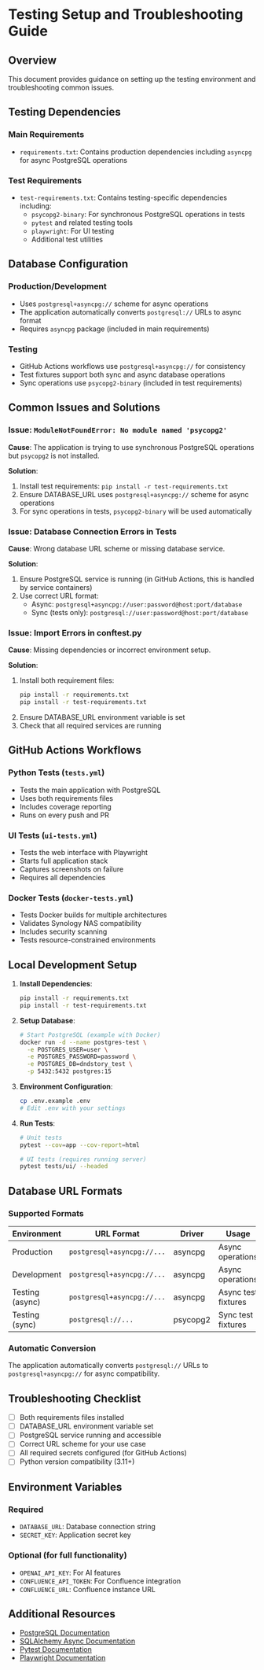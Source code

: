 # Testing Setup and Troubleshooting Guide

## Overview
This document provides guidance on setting up the testing environment and troubleshooting common issues.

## Testing Dependencies

### Main Requirements
- `requirements.txt`: Contains production dependencies including `asyncpg` for async PostgreSQL operations

### Test Requirements
- `test-requirements.txt`: Contains testing-specific dependencies including:
  - `psycopg2-binary`: For synchronous PostgreSQL operations in tests
  - `pytest` and related testing tools
  - `playwright`: For UI testing
  - Additional test utilities

## Database Configuration

### Production/Development
- Uses `postgresql+asyncpg://` scheme for async operations
- The application automatically converts `postgresql://` URLs to async format
- Requires `asyncpg` package (included in main requirements)

### Testing
- GitHub Actions workflows use `postgresql+asyncpg://` for consistency
- Test fixtures support both sync and async database operations
- Sync operations use `psycopg2-binary` (included in test requirements)

## Common Issues and Solutions

### Issue: `ModuleNotFoundError: No module named 'psycopg2'`

**Cause**: The application is trying to use synchronous PostgreSQL operations but `psycopg2` is not installed.

**Solution**:
1. Install test requirements: `pip install -r test-requirements.txt`
2. Ensure DATABASE_URL uses `postgresql+asyncpg://` scheme for async operations
3. For sync operations in tests, `psycopg2-binary` will be used automatically

### Issue: Database Connection Errors in Tests

**Cause**: Wrong database URL scheme or missing database service.

**Solution**:
1. Ensure PostgreSQL service is running (in GitHub Actions, this is handled by service containers)
2. Use correct URL format:
   - Async: `postgresql+asyncpg://user:password@host:port/database`
   - Sync (tests only): `postgresql://user:password@host:port/database`

### Issue: Import Errors in conftest.py

**Cause**: Missing dependencies or incorrect environment setup.

**Solution**:
1. Install both requirement files:
   ```bash
   pip install -r requirements.txt
   pip install -r test-requirements.txt
   ```
2. Ensure DATABASE_URL environment variable is set
3. Check that all required services are running

## GitHub Actions Workflows

### Python Tests (`tests.yml`)
- Tests the main application with PostgreSQL
- Uses both requirements files
- Includes coverage reporting
- Runs on every push and PR

### UI Tests (`ui-tests.yml`)
- Tests the web interface with Playwright
- Starts full application stack
- Captures screenshots on failure
- Requires all dependencies

### Docker Tests (`docker-tests.yml`)
- Tests Docker builds for multiple architectures
- Validates Synology NAS compatibility
- Includes security scanning
- Tests resource-constrained environments

## Local Development Setup

1. **Install Dependencies**:
   ```bash
   pip install -r requirements.txt
   pip install -r test-requirements.txt
   ```

2. **Setup Database**:
   ```bash
   # Start PostgreSQL (example with Docker)
   docker run -d --name postgres-test \
     -e POSTGRES_USER=user \
     -e POSTGRES_PASSWORD=password \
     -e POSTGRES_DB=dndstory_test \
     -p 5432:5432 postgres:15
   ```

3. **Environment Configuration**:
   ```bash
   cp .env.example .env
   # Edit .env with your settings
   ```

4. **Run Tests**:
   ```bash
   # Unit tests
   pytest --cov=app --cov-report=html

   # UI tests (requires running server)
   pytest tests/ui/ --headed
   ```

## Database URL Formats

### Supported Formats

| Environment | URL Format | Driver | Usage |
|-------------|------------|--------|-------|
| Production | `postgresql+asyncpg://...` | asyncpg | Async operations |
| Development | `postgresql+asyncpg://...` | asyncpg | Async operations |
| Testing (async) | `postgresql+asyncpg://...` | asyncpg | Async test fixtures |
| Testing (sync) | `postgresql://...` | psycopg2 | Sync test fixtures |

### Automatic Conversion
The application automatically converts `postgresql://` URLs to `postgresql+asyncpg://` for async compatibility.

## Troubleshooting Checklist

- [ ] Both requirements files installed
- [ ] DATABASE_URL environment variable set
- [ ] PostgreSQL service running and accessible
- [ ] Correct URL scheme for your use case
- [ ] All required secrets configured (for GitHub Actions)
- [ ] Python version compatibility (3.11+)

## Environment Variables

### Required
- `DATABASE_URL`: Database connection string
- `SECRET_KEY`: Application secret key

### Optional (for full functionality)
- `OPENAI_API_KEY`: For AI features
- `CONFLUENCE_API_TOKEN`: For Confluence integration
- `CONFLUENCE_URL`: Confluence instance URL

## Additional Resources

- [PostgreSQL Documentation](https://www.postgresql.org/docs/)
- [SQLAlchemy Async Documentation](https://docs.sqlalchemy.org/en/20/orm/extensions/asyncio.html)
- [Pytest Documentation](https://docs.pytest.org/)
- [Playwright Documentation](https://playwright.dev/python/)